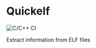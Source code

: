 # Quickelf
![C/C++ CI](https://github.com/AandersonL/quickelf/workflows/C/C++%20CI/badge.svg?branch=master)

Extract information from ELF files

